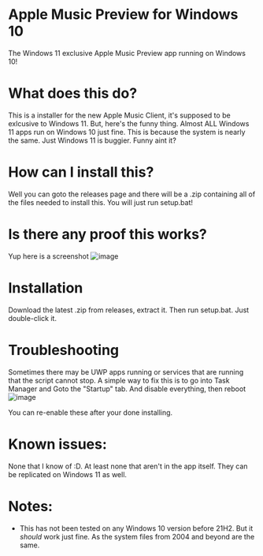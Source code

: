 # Apple Music Preview for Windows 10
The Windows 11 exclusive Apple Music Preview app running on Windows 10!

# What does this do?
This is a installer for the new Apple Music Client, it's supposed to be exlcusive to Windows 11. But, here's the funny thing. Almost ALL Windows 11 apps run on Windows 10 just fine. This is because the system is nearly the same. Just Windows 11 is buggier. Funny aint it? 

# How can I install this?
Well you can goto the releases page and there will be a .zip containing all of the files needed to install this. You will just run setup.bat!

# Is there any proof this works?
Yup here is a screenshot
![image](https://user-images.githubusercontent.com/67085206/223883564-37f2f55d-3ded-4346-ae85-df2158951a7c.png)

# Installation
Download the latest .zip from releases, extract it. Then run setup.bat. Just double-click it. 

# Troubleshooting
Sometimes there may be UWP apps running or services that are running that the script cannot stop. A simple way to fix this is to go into Task Manager and Goto the "Startup" tab. And disable everything, then reboot
![image](https://user-images.githubusercontent.com/67085206/223895890-745c48c3-02c7-477e-b2e0-42cc0ac38e77.png)

You can re-enable these after your done installing. 

# Known issues: 
None that I know of :D. At least none that aren't in the app itself. They can be replicated on Windows 11 as well.

# Notes:
 - This has not been tested on any Windows 10 version before 21H2. But it *should* work just fine. As the system files from 2004 and beyond are the same. 
